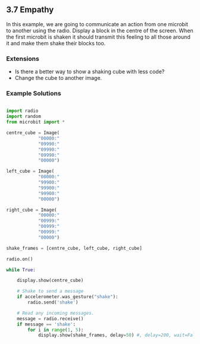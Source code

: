 ## 3.7 Empathy

In this example, we are going to communicate an action from one microbit to another using the radio. Display a block in the
centre of the screen. When the first microbit is shaken it should transmit this feeling to all those around it and
make them shake their blocks too.


### Extensions

* Is there a better way to show a shaking cube with less code?
* Change the cube to another image.


### Example Solutions

```python

import radio
import random
from microbit import *

centre_cube = Image(
            "00000:"
            "09990:"
            "09990:"
            "09990:"
            "00000")

left_cube = Image(
            "00000:"
            "99900:"
            "99900:"
            "99900:"
            "00000")

right_cube = Image(
            "00000:"
            "00999:"
            "00999:"
            "00999:"
            "00000")

shake_frames = [centre_cube, left_cube, right_cube]

radio.on()

while True:

    display.show(centre_cube)

    # Shake to send a message
    if accelerometer.was_gesture("shake"):
        radio.send('shake')

    # Read any incoming messages.
    message = radio.receive()
    if message == 'shake':
        for i in range(1, 5):
            display.show(shake_frames, delay=50) #, delay=200, wait=False)

```        
